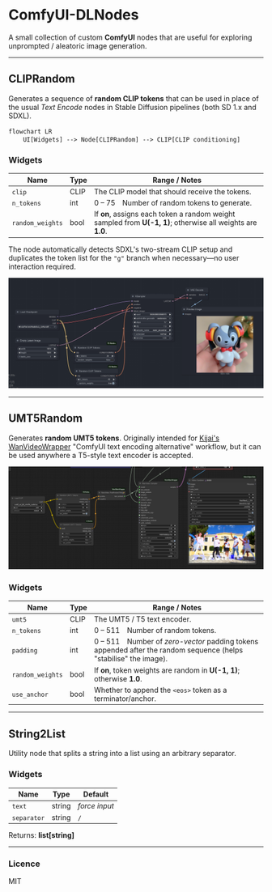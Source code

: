 # ComfyUI-DLNodes

A small collection of custom **ComfyUI** nodes that are useful for exploring unprompted / aleatoric image generation.

---

## CLIPRandom

Generates a sequence of **random CLIP tokens** that can be used in place of the usual *Text Encode* nodes in Stable Diffusion pipelines (both SD 1.x and SDXL).

```mermaid
flowchart LR
    UI[Widgets] --> Node[CLIPRandom] --> CLIP[CLIP conditioning]
```

### Widgets

| Name | Type | Range / Notes |
|------|------|---------------|
| `clip` | CLIP | The CLIP model that should receive the tokens. |
| `n_tokens` | int | 0 – 75 Number of random tokens to generate. |
| `random_weights` | bool | If **on**, assigns each token a random weight sampled from **U(-1, 1)**; otherwise all weights are **1.0**. |

The node automatically detects SDXL's two-stream CLIP setup and duplicates the token list for the `"g"` branch when necessary—no user interaction required.

![Screenshot of CLIPRandom](imgs/cliprandom.png)

---

## UMT5Random

Generates **random UMT5 tokens**. Originally intended for [Kijai's WanVideoWrapper](https://github.com/kijai/ComfyUI-WanVideoWrapper) "ComfyUI text encoding alternative" workflow, but it can be used anywhere a T5-style text encoder is accepted.

![Screenshot of UMT5Random](imgs/umt5random.png)

### Widgets

| Name | Type | Range / Notes |
|------|------|---------------|
| `umt5` | CLIP | The UMT5 / T5 text encoder. |
| `n_tokens` | int | 0 – 511 Number of random tokens. |
| `padding` | int | 0 – 511 Number of *zero-vector* padding tokens appended after the random sequence (helps "stabilise" the image). |
| `random_weights` | bool | If **on**, token weights are random in **U(-1, 1)**; otherwise **1.0**. |
| `use_anchor` | bool | Whether to append the `<eos>` token as a terminator/anchor. |

---

## String2List

Utility node that splits a string into a list using an arbitrary separator.

### Widgets

| Name | Type | Default |
|------|------|---------|
| `text` | string | *force input* |
| `separator` | string | `/` |

Returns: **list[string]**

---

### Licence

MIT